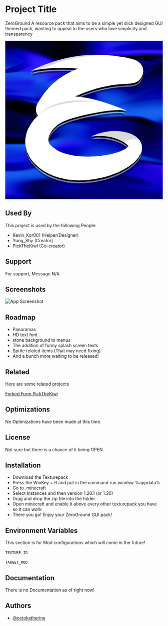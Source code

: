 
# Project Title

ZeroGround
A resource pack that aims to be a simple yet slick designed GUI themed pack, wanting to appeal to the users who love simplicity and transparency


![Logo](https://github.com/KevinKor001/ZeroGround/blob/main/pack.png?raw=true)


## Used By

This project is used by the following People:

- Kevin_Kor001 (Helper/Designer)
- Yung_Shy (Creator)
- PickTheKiwi (Co-creator)


## Support

For support, Message N/A


## Screenshots

![App Screenshot](https://via.placeholder.com/468x300?text=App+Screenshot+Here)


## Roadmap

- Panoramas
- HD text font
- stone background to menus
- The addition of funny splash screen texts
- Sprite related items (That may need fixing)
- And a bunch more waiting to be released!


## Related

Here are some related projects

[Forked Form PickTheKiwi](https://github.com/PickTheKiwi/ZeroGround)


## Optimizations

No Optimizations have been made at this time.


## License

Not sure but there is a chance of it being OPEN.


## Installation



- Download the Texturepack
- Press the WinKey + R and put in the command run window %appdata%
- Go to .minecraft
- Select Instances and then version 1.20.1 (or 1.20)
- Drag and drop the zip file into the folder
- Open minecraft and enable it above every other texturepack you have so it can work
- There you go! Enjoy your ZeroGround GUI pack!

## Environment Variables

This section is for Mod configurations which will come in the future!

`TEXTURE_ID`

`TARGET_MOD`


## Documentation

There is no Documentation as of right now!


## Authors

- [@octokatherine](https://www.github.com/octokatherine)


